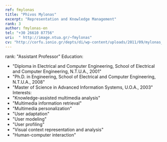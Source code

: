 ```yaml
---
ref: fmylonas
title: "Phivos Mylonas"
excerpt: "Representation and Knowledge Management"
rank: 3
author: fmylonas-en
tel: "+30 26610 87756"
uri:  "	http://image.ntua.gr/~fmylonas"
cv: "http://corfu.ionio.gr/depts/di/wp-content/uploads/2011/09/mylonas_cv_gr_2016.pdf"
---
```


rank: "Assistant Professor"
Education:
  - "Diploma in Electrical and Computer Engineering, School of Electrical and Computer Engineering, N.T.U.A., 2001"
  - "Ph.D. in Engineering, School of Electrical and Computer Engineering, N.T.U.A., 2008"
  - "Master of Science in Advanced Information Systems, U.O.A., 2003"  
Interests:
  - "Knowledge-assisted multimedia analysis"
  - "Multimedia information retrieval"
  - "Multimedia personalization"
  - "User adaptation"
  - "User modeling"
  - "User profiling"
  - "Visual context representation and analysis"
  - "Human-computer interaction"
